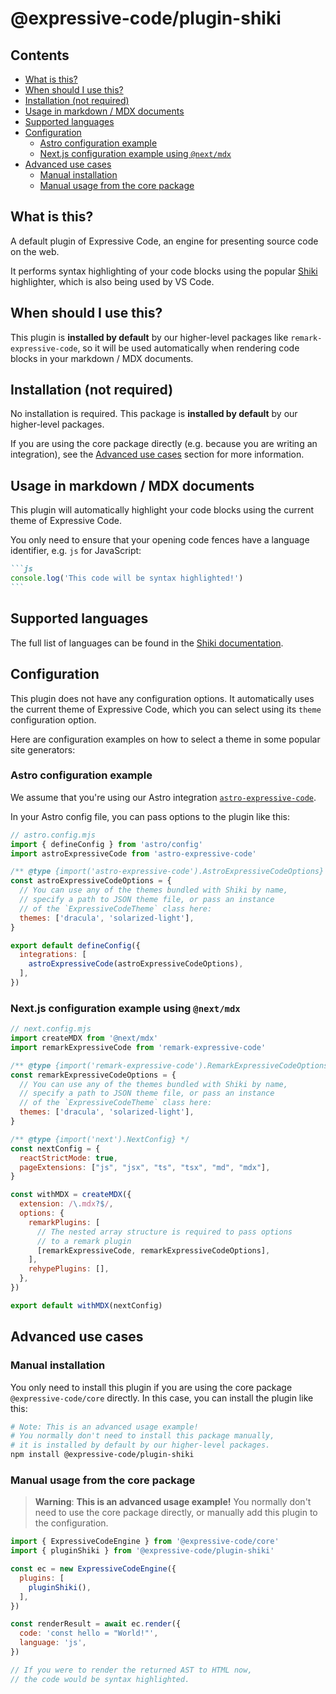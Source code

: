 # @expressive-code/plugin-shiki

## Contents

- [What is this?](#what-is-this)
- [When should I use this?](#when-should-i-use-this)
- [Installation (not required)](#installation-not-required)
- [Usage in markdown / MDX documents](#usage-in-markdown--mdx-documents)
- [Supported languages](#supported-languages)
- [Configuration](#configuration)
  - [Astro configuration example](#astro-configuration-example)
  - [Next.js configuration example using `@next/mdx`](#nextjs-configuration-example-using-nextmdx)
- [Advanced use cases](#advanced-use-cases)
  - [Manual installation](#manual-installation)
  - [Manual usage from the core package](#manual-usage-from-the-core-package)

## What is this?

A default plugin of Expressive Code, an engine for presenting source code on the web.

It performs syntax highlighting of your code blocks using the popular [Shiki](https://shiki.matsu.io/) highlighter, which is also being used by VS Code.

## When should I use this?

This plugin is **installed by default** by our higher-level packages like `remark-expressive-code`, so it will be used automatically when rendering code blocks in your markdown / MDX documents.

## Installation (not required)

No installation is required. This package is **installed by default** by our higher-level packages.

If you are using the core package directly (e.g. because you are writing an integration), see the [Advanced use cases](#advanced-use-cases) section for more information.

## Usage in markdown / MDX documents

This plugin will automatically highlight your code blocks using the current theme of Expressive Code.

You only need to ensure that your opening code fences have a language identifier, e.g. `js` for JavaScript:

````md
```js
console.log('This code will be syntax highlighted!')
```
````

## Supported languages

The full list of languages can be found in the [Shiki documentation](https://github.com/shikijs/shiki/blob/main/docs/languages.md#all-languages).

## Configuration

This plugin does not have any configuration options. It automatically uses the current theme of Expressive Code, which you can select using its `theme` configuration option.

Here are configuration examples on how to select a theme in some popular site generators:

### Astro configuration example

We assume that you're using our Astro integration [`astro-expressive-code`](https://www.npmjs.com/package/astro-expressive-code).

In your Astro config file, you can pass options to the plugin like this:

```js
// astro.config.mjs
import { defineConfig } from 'astro/config'
import astroExpressiveCode from 'astro-expressive-code'

/** @type {import('astro-expressive-code').AstroExpressiveCodeOptions} */
const astroExpressiveCodeOptions = {
  // You can use any of the themes bundled with Shiki by name,
  // specify a path to JSON theme file, or pass an instance
  // of the `ExpressiveCodeTheme` class here:
  themes: ['dracula', 'solarized-light'],
}

export default defineConfig({
  integrations: [
    astroExpressiveCode(astroExpressiveCodeOptions),
  ],
})
```

### Next.js configuration example using `@next/mdx`

```js
// next.config.mjs
import createMDX from '@next/mdx'
import remarkExpressiveCode from 'remark-expressive-code'

/** @type {import('remark-expressive-code').RemarkExpressiveCodeOptions} */
const remarkExpressiveCodeOptions = {
  // You can use any of the themes bundled with Shiki by name,
  // specify a path to JSON theme file, or pass an instance
  // of the `ExpressiveCodeTheme` class here:
  themes: ['dracula', 'solarized-light'],
}

/** @type {import('next').NextConfig} */
const nextConfig = {
  reactStrictMode: true,
  pageExtensions: ["js", "jsx", "ts", "tsx", "md", "mdx"],
}

const withMDX = createMDX({
  extension: /\.mdx?$/,
  options: {
    remarkPlugins: [
      // The nested array structure is required to pass options
      // to a remark plugin
      [remarkExpressiveCode, remarkExpressiveCodeOptions],
    ],
    rehypePlugins: [],
  },
})

export default withMDX(nextConfig)
```

## Advanced use cases

### Manual installation

You only need to install this plugin if you are using the core package `@expressive-code/core` directly. In this case, you can install the plugin like this:

```bash
# Note: This is an advanced usage example!
# You normally don't need to install this package manually,
# it is installed by default by our higher-level packages.
npm install @expressive-code/plugin-shiki
```

### Manual usage from the core package

> **Warning**:
> **This is an advanced usage example!** You normally don't need to use the core package directly, or manually add this plugin to the configuration.

```js
import { ExpressiveCodeEngine } from '@expressive-code/core'
import { pluginShiki } from '@expressive-code/plugin-shiki'

const ec = new ExpressiveCodeEngine({
  plugins: [
    pluginShiki(),
  ],
})

const renderResult = await ec.render({
  code: 'const hello = "World!"',
  language: 'js',
})

// If you were to render the returned AST to HTML now,
// the code would be syntax highlighted.
```
